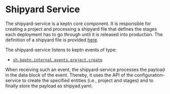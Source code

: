 # Shipyard Service

The shipyard-service is a keptn core component. It is responsible for creating a project and processing a shipyard file that defines the stages each deployment has to go through until it is released into production. The definition of a shipyard file is provided [here](https://github.com/keptn/keptn/blob/develop/specification/shipyard.md).

The shipyard-service listens to keptn events of type:
- [`sh.keptn.internal.events.project.create`](https://github.com/keptn/keptn/blob/develop/specification/cloudevents.md#create-project)

When receiving such an event, the shipyard-service processes the payload in the data block of the event. Thereby, it uses the API of the configuration-service to create the specified entities (i.e., project and stages) and to finally store the payload as shipyad.yaml.